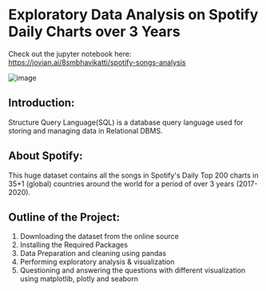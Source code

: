 # Exploratory Data Analysis on Spotify Daily Charts over 3 Years

Check out the jupyter notebook here: https://jovian.ai/8smbhavikatti/spotify-songs-analysis

![image](https://i.imgur.com/TYqXD8z.png)

## Introduction: 
Structure Query Language(SQL) is a database query language used for storing and managing data in Relational DBMS.

## About Spotify:
This huge dataset contains all the songs in Spotify's Daily Top 200 charts in 35+1 (global) countries around the world for a period of over 3 years (2017-2020).

## Outline of the Project:
1. Downloading the dataset from the online source
2. Installing the Required Packages
3. Data Preparation and cleaning using pandas
4. Performing exploratory analysis & visualization
5. Questioning and answering the questions with different visualization using matplotlib, plotly and seaborn
